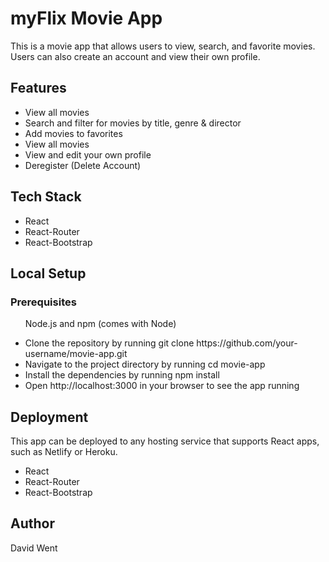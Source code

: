 <!DOCTYPE html>
<html>
  <body>
    <h1>myFlix Movie App</h1>
    <p>This is a movie app that allows users to view, search, and favorite movies. Users can also create an account and view their own profile.</p>
    <h2>Features</h2>
    <ul>
      <li>View all movies</li>
      <li>Search and filter for movies by title, genre & director</li>
      <li>Add movies to favorites</li>
      <li>View all movies</li>
      <li>View and edit your own profile</li>
      <li>Deregister (Delete Account)</li>
    </ul>
    <h2>Tech Stack</h2>
    <ul>
      <li>React</li>
      <li>React-Router</li>
      <li>React-Bootstrap</li>
    </ul>
    <h2>Local Setup</h2>
    <h3>Prerequisites</h3>
    <ul>Node.js and npm (comes with Node)</ul>
    <ul>
      <li>Clone the repository by running git clone https://github.com/your-username/movie-app.git</li>
      <li>Navigate to the project directory by running cd movie-app</li>
      <li>Install the dependencies by running npm install</li>
      <li>Open http://localhost:3000 in your browser to see the app running</li>
    </ul>
    <h2>Deployment</h2>
    <p>This app can be deployed to any hosting service that supports React apps, such as Netlify or Heroku.</p>
    <ul>
      <li>React</li>
      <li>React-Router</li>
      <li>React-Bootstrap</li>
    </ul>
    <h2>Author</h2>
    <p>David Went</p>
  </body>
</html>